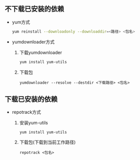 ## 不下载已安装的依赖

- yum方式

  ```bash
  yum reinstall --downloadonly --downloaddir=<路径> <包名>
  ```

  

- yumdownloader方式

  1. 下载yumdownloader

     ```bash
     yum install yum-utils
     ```

  2. 下载包

     ```
     yumdownloader --resolve --destdir <下载路径> <包名>
     ```

  

## 下载已安装的依赖

- repotrack方式

  1. 安装yum-utils

     ```
     yum install yum-utils
     ```

  2. 下载包(下载到当前工作路径)

     ```
     repotrack <包名>
     ```

     

  
